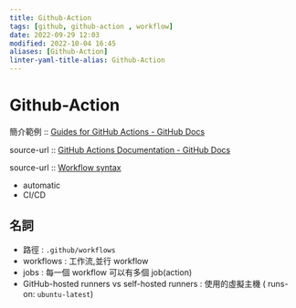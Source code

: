 ```yaml
---
title: Github-Action
tags: [github, github-action , workflow]
date: 2022-09-29 12:03
modified: 2022-10-04 16:45
aliases: [Github-Action]
linter-yaml-title-alias: Github-Action
---
```


# Github-Action

簡介範例 :: [Guides for GitHub Actions - GitHub Docs](https://docs.github.com/en/actions/guides)

source-url :: [GitHub Actions Documentation - GitHub Docs](https://docs.github.com/en/actions)

source-url :: [Workflow syntax](https://docs.github.com/en/actions/using-workflows/workflow-syntax-for-github-actions)

- automatic
- CI/CD

## 名詞

- 路徑 : `.github/workflows`
- workflows : 工作流,並行 workflow
- jobs : 每一個 workflow 可以有多個 job(action)
- GitHub-hosted runners vs self-hosted runners : 使用的虛擬主機 ( runs-on: `ubuntu-latest`)
